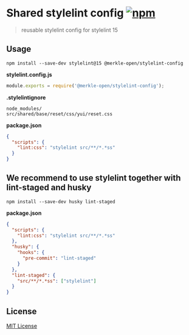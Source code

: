 # Shared stylelint config [![npm](https://img.shields.io/npm/v/@merkle-open/stylelint-config.svg)](https://www.npmjs.com/package/@merkle-open/stylelint-config)

> reusable stylelint config for stylelint 15

## Usage

`npm install --save-dev stylelint@15 @merkle-open/stylelint-config`

**stylelint.config.js**

```js
module.exports = require('@merkle-open/stylelint-config');
```

**.stylelintignore**

```
node_modules/
src/shared/base/reset/css/yui/reset.css
```

**package.json**

```json
{
  "scripts": {
    "lint:css": "stylelint src/**/*.*ss"
  }
}
```

## We recommend to use stylelint together with lint-staged and husky

`npm install --save-dev husky lint-staged`

**package.json**

```json
{
  "scripts": {
    "lint:css": "stylelint src/**/*.*ss"
  },
  "husky": {
    "hooks": {
      "pre-commit": "lint-staged"
    }
  },
  "lint-staged": {
    "src/**/*.*ss": ["stylelint"]
  }
}
```

## License

[MIT License](./LICENSE)
